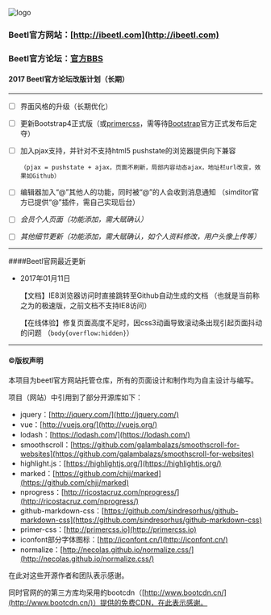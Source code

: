 ![logo](img/logo.png)

### Beetl官方网站：[http://ibeetl.com](http://ibeetl.com)

### Beetl官方论坛：[官方BBS](http://42.96.162.109/bbs/bbs/index/1.html)



#### 2017 Beetl官方论坛改版计划（长期）

---

- [ ] 界面风格的升级（长期优化）

- [ ] 更新Bootstrap4正式版（或[primercss](http://primercss.io/)，需等待[Bootstrap](http://getbootstrap.com/)官方正式发布后定夺）

- [ ] 加入pjax支持，并针对不支持html5 pushstate的浏览器提供向下兼容

      （pjax = pushstate + ajax，页面不刷新，局部内容动态ajax，地址栏url改变，效果如Github）

- [ ] 编辑器加入“@”其他人的功能，同时被“@”的人会收到消息通知
      （simditor官方已提供“@”插件，需自己实现后台）

- [ ] *会员个人页面（功能添加，需大赋确认）*

- [ ] *其他细节更新（功能添加，需大赋确认，如个人资料修改，用户头像上传等）*

---

####Beetl官网最近更新

-   2017年01月11日

    【文档】IE8浏览器访问时直接跳转至Github自动生成的文档
    （也就是当前称之为的极速版，之前文档不支持IE8访问）

    【在线体验】修复页面高度不足时，因css3动画导致滚动条出现引起页面抖动的问题
    （`body{overflow:hidden}`）


---

#### ©版权声明

本项目为beetl官方网站托管仓库，所有的页面设计和制作均为自主设计与编写。

项目（网站）中引用到了部分开源库如下：

-   jquery：[http://jquery.com/](http://jquery.com/)
-   vue：[http://vuejs.org/](http://vuejs.org/)
-   lodash：[https://lodash.com/](https://lodash.com/)
-   smoothscroll：[https://github.com/galambalazs/smoothscroll-for-websites](https://github.com/galambalazs/smoothscroll-for-websites)
-   highlight.js：[https://highlightjs.org/](https://highlightjs.org/)
-   marked：[https://github.com/chjj/marked](https://github.com/chjj/marked)
-   nprogress：[http://ricostacruz.com/nprogress/](http://ricostacruz.com/nprogress/)
-   github-markdown-css：[https://github.com/sindresorhus/github-markdown-css](https://github.com/sindresorhus/github-markdown-css)
-   primer-css：[http://primercss.io](http://primercss.io)
-   iconfont部分字体图标：[http://iconfont.cn/](http://iconfont.cn/)
-   normalize：[http://necolas.github.io/normalize.css/](http://necolas.github.io/normalize.css/)

在此对这些开源作者和团队表示感谢。

同时官网的的第三方库均采用的bootcdn（[http://www.bootcdn.cn/](http://www.bootcdn.cn/)）提供的免费CDN，在此表示感谢。